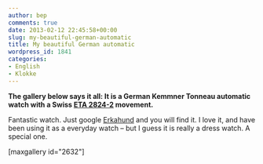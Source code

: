 ```yaml
---
author: bep
comments: true
date: 2013-02-12 22:45:58+00:00
slug: my-beautiful-german-automatic
title: My beautiful German automatic
wordpress_id: 1841
categories:
- English
- Klokke
---
```


**The gallery below says it all: It is a German Kemmner Tonneau automatic watch with a Swiss [ETA 2824-2](http://en.wikipedia.org/wiki/ETA_SA#ETA_2824-2) movement.**

Fantastic watch. Just google [Erkahund](https://www.google.com/search?q=erkahund) and you will find it. I love it, and have been using it as a everyday watch – but I guess it is really a dress watch. A special one.

<!--more-->

[maxgallery id="2632"]
